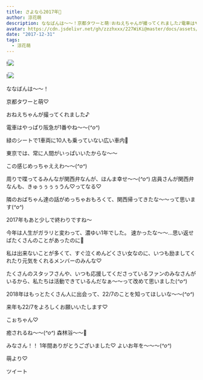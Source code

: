 ```yaml
---
title: さよなら2017年🎈
author: 涼花萌
description: ななばんは〜〜！京都タワーと萌♡おねえちゃんが撮ってくれました♪電車はやっぱり阪急が1番やね〜〜(*^o^*)緑のシートで1車両に10人も乗っていない広い車内🚃東...
avatar: https://cdn.jsdelivr.net/gh/zzzhxxx/227WiKi@master/docs/assets/photo/avatar/moe.jpg
date: "2017-12-31"
tags:
  - 涼花萌
---
```


!![](https://cdn.jsdelivr.net/gh/zzzhxxx/227WiKi-image@master/blog-image/moe-2017-12-31_1.jpg)

!![](https://cdn.jsdelivr.net/gh/zzzhxxx/227WiKi-image@master/blog-image/moe-2017-12-31_2.jpg)




ななばんは〜〜！



京都タワーと萌♡







おねえちゃんが撮ってくれました♪






電車はやっぱり阪急が1番やね〜〜(*^o^*)

緑のシートで1車両に10人も乗っていない広い車内🚃

東京では、常に人間がいっぱいいたからな〜〜


この感じめっちゃええわ〜〜(*^o^*)




周りで喋ってるみんなが関西弁なんが、ほんま幸せ〜〜(*^o^*)
店員さんが関西弁なんも、きゅぅぅぅぅうん♡ってなる♡


隣のおばちゃん達の話がめっちゃおもろくて、関西帰ってきたな〜〜って思います(*^o^*)









2017年もあと少しで終わりですね〜


今年は人生がガラリと変わって、濃ゆい1年でした。
速かったな〜〜…思い返せばたくさんのことがあったのに🙈



私は出来ないことが多くて、すぐ泣くめんどくさい女なのに、いつも励ましてくれたり元気をくれるメンバーのみんな♡




たくさんのスタッフさんや、いつも応援してくださっているファンのみなさんがいるから、私たちは活動できているんだなぁ〜〜って改めて思いました(*^o^*)





2018年はもっとたくさん人に出会って、22/7のことを知ってほしいな〜〜(*^o^*)





来年も22/7をよろしくお願いいたします♡








こぉちゃん♡





癒されるね〜〜(*^o^*)
森林浴〜〜🌳




みなさん！！
1年間ありがとうございました♡
よいお年を〜〜〜(*^o^*)




萌より♡


ツイート



